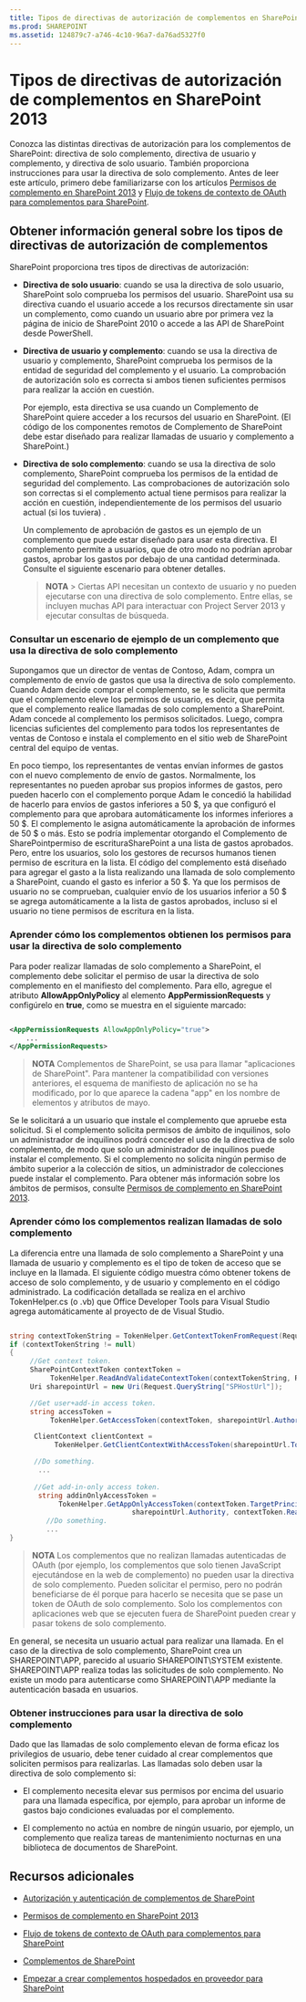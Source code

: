 ```yaml
---
title: Tipos de directivas de autorización de complementos en SharePoint 2013
ms.prod: SHAREPOINT
ms.assetid: 124879c7-a746-4c10-96a7-da76ad5327f0
---
```



# Tipos de directivas de autorización de complementos en SharePoint 2013
Conozca las distintas directivas de autorización para los complementos de SharePoint: directiva de solo complemento, directiva de usuario y complemento, y directiva de solo usuario. También proporciona instrucciones para usar la directiva de solo complemento.
Antes de leer este artículo, primero debe familiarizarse con los artículos  [Permisos de complemento en SharePoint 2013](add-in-permissions-in-sharepoint-2013.md) y [Flujo de tokens de contexto de OAuth para complementos para SharePoint](context-token-oauth-flow-for-sharepoint-add-ins.md).
  
    
    


## Obtener información general sobre los tipos de directivas de autorización de complementos
<a name="Overview"> </a>

SharePoint proporciona tres tipos de directivas de autorización:
  
    
    

- **Directiva de solo usuario**: cuando se usa la directiva de solo usuario, SharePoint solo comprueba los permisos del usuario. SharePoint usa su directiva cuando el usuario accede a los recursos directamente sin usar un complemento, como cuando un usuario abre por primera vez la página de inicio de SharePoint 2010 o accede a las API de SharePoint desde PowerShell.
    
    
    
  
- **Directiva de usuario y complemento**: cuando se usa la directiva de usuario y complemento, SharePoint comprueba los permisos de la entidad de seguridad del complemento y el usuario. La comprobación de autorización solo es correcta si ambos tienen suficientes permisos para realizar la acción en cuestión.
    
    Por ejemplo, esta directiva se usa cuando un Complemento de SharePoint quiere acceder a los recursos del usuario en SharePoint. (El código de los componentes remotos de Complemento de SharePoint debe estar diseñado para realizar llamadas de usuario y complemento a SharePoint.)
    
    
    
  
- **Directiva de solo complemento**: cuando se usa la directiva de solo complemento, SharePoint comprueba los permisos de la entidad de seguridad del complemento. Las comprobaciones de autorización solo son correctas si el complemento actual tiene permisos para realizar la acción en cuestión, independientemente de los permisos del usuario actual (si los tuviera) .
    
    Un complemento de aprobación de gastos es un ejemplo de un complemento que puede estar diseñado para usar esta directiva. El complemento permite a usuarios, que de otro modo no podrían aprobar gastos, aprobar los gastos por debajo de una cantidad determinada. Consulte el siguiente escenario para obtener detalles. 
    
    
    
    > **NOTA**
      > Ciertas API necesitan un contexto de usuario y no pueden ejecutarse con una directiva de solo complemento. Entre ellas, se incluyen muchas API para interactuar con Project Server 2013 y ejecutar consultas de búsqueda. 

### Consultar un escenario de ejemplo de un complemento que usa la directiva de solo complemento
<a name="Scenario"> </a>

Supongamos que un director de ventas de Contoso, Adam, compra un complemento de envío de gastos que usa la directiva de solo complemento. Cuando Adam decide comprar el complemento, se le solicita que permita que el complemento eleve los permisos de usuario, es decir, que permita que el complemento realice llamadas de solo complemento a SharePoint. Adam concede al complemento los permisos solicitados. Luego, compra licencias suficientes del complemento para todos los representantes de ventas de Contoso e instala el complemento en el sitio web de SharePoint central del equipo de ventas.
  
    
    
En poco tiempo, los representantes de ventas envían informes de gastos con el nuevo complemento de envío de gastos. Normalmente, los representantes no pueden aprobar sus propios informes de gastos, pero pueden hacerlo con el complemento porque Adam le concedió la habilidad de hacerlo para envíos de gastos inferiores a 50 $, ya que configuró el complemento para que aprobara automáticamente los informes inferiores a 50 $. El complemento le asigna automáticamente la aprobación de informes de 50 $ o más. Esto se podría implementar otorgando el Complemento de SharePointpermiso de escrituraSharePoint a una lista de gastos aprobados. Pero, entre los usuarios, solo los gestores de recursos humanos tienen permiso de escritura en la lista. El código del complemento está diseñado para agregar el gasto a la lista realizando una llamada de solo complemento a SharePoint, cuando el gasto es inferior a 50 $. Ya que los permisos de usuario no se comprueban, cualquier envío de los usuarios inferior a 50 $ se agrega automáticamente a la lista de gastos aprobados, incluso si el usuario no tiene permisos de escritura en la lista.
  
    
    

  
    
    

### Aprender cómo los complementos obtienen los permisos para usar la directiva de solo complemento
<a name="Approve"> </a>

Para poder realizar llamadas de solo complemento a SharePoint, el complemento debe solicitar el permiso de usar la directiva de solo complemento en el manifiesto del complemento. Para ello, agregue el atributo **AllowAppOnlyPolicy** al elemento **AppPermissionRequests** y configúrelo en **true**, como se muestra en el siguiente marcado:
  
    
    
```XML

<AppPermissionRequests AllowAppOnlyPolicy="true">
    ...
</AppPermissionRequests>```


> **NOTA**
> Complementos de SharePoint, se usa para llamar "aplicaciones de SharePoint". Para mantener la compatibilidad con versiones anteriores, el esquema de manifiesto de aplicación no se ha modificado, por lo que aparece la cadena "app" en los nombre de elementos y atributos de mayo. 
  
    
    

Se le solicitará a un usuario que instale el complemento que apruebe esta solicitud. Si el complemento solicita permisos de ámbito de inquilinos, solo un administrador de inquilinos podrá conceder el uso de la directiva de solo complemento, de modo que solo un administrador de inquilinos puede instalar el complemento. Si el complemento no solicita ningún permiso de ámbito superior a la colección de sitios, un administrador de colecciones puede instalar el complemento. Para obtener más información sobre los ámbitos de permisos, consulte  [Permisos de complemento en SharePoint 2013](add-in-permissions-in-sharepoint-2013.md).
  
    
    

### Aprender cómo los complementos realizan llamadas de solo complemento
<a name="AppOnlyCalls"> </a>

La diferencia entre una llamada de solo complemento a SharePoint y una llamada de usuario y complemento es el tipo de token de acceso que se incluye en la llamada. El siguiente código muestra cómo obtener tokens de acceso de solo complemento, y de usuario y complemento en el código administrado. La codificación detallada se realiza en el archivo TokenHelper.cs (o .vb) que Office Developer Tools para Visual Studio agrega automáticamente al proyecto de de Visual Studio.
  
    
    
```cs

string contextTokenString = TokenHelper.GetContextTokenFromRequest(Request);
if (contextTokenString != null)
{
     //Get context token.
     SharePointContextToken contextToken =
          TokenHelper.ReadAndValidateContextToken(contextTokenString, Request.Url.Authority);
     Uri sharepointUrl = new Uri(Request.QueryString["SPHostUrl"]);

     //Get user+add-in access token.
     string accessToken =
          TokenHelper.GetAccessToken(contextToken, sharepointUrl.Authority).AccessToken;

      ClientContext clientContext =
           TokenHelper.GetClientContextWithAccessToken(sharepointUrl.ToString(), accessToken);

      //Do something. 
       ...
    
      //Get add-in-only access token.
       string addinOnlyAccessToken = 
            TokenHelper.GetAppOnlyAccessToken(contextToken.TargetPrincipalName, 
                              sharepointUrl.Authority, contextToken.Realm).AccessToken;
         //Do something.
         ...
}```


> **NOTA**
> Los complementos que no realizan llamadas autenticadas de OAuth (por ejemplo, los complementos que solo tienen JavaScript ejecutándose en la web de complemento) no pueden usar la directiva de solo complemento. Pueden solicitar el permiso, pero no podrán beneficiarse de él porque para hacerlo se necesita que se pase un token de OAuth de solo complemento. Solo los complementos con aplicaciones web que se ejecuten fuera de SharePoint pueden crear y pasar tokens de solo complemento. 
  
    
    

En general, se necesita un usuario actual para realizar una llamada. En el caso de la directiva de solo complemento, SharePoint crea un SHAREPOINT\\APP, parecido al usuario SHAREPOINT\\SYSTEM existente. SHAREPOINT\\APP realiza todas las solicitudes de solo complemento. No existe un modo para autenticarse como SHAREPOINT\\APP mediante la autenticación basada en usuarios.
  
    
    

### Obtener instrucciones para usar la directiva de solo complemento
<a name="GuidelinesFor"> </a>

Dado que las llamadas de solo complemento elevan de forma eficaz los privilegios de usuario, debe tener cuidado al crear complementos que soliciten permisos para realizarlas. Las llamadas solo deben usar la directiva de solo complemento si:
  
    
    

- El complemento necesita elevar sus permisos por encima del usuario para una llamada específica, por ejemplo, para aprobar un informe de gastos bajo condiciones evaluadas por el complemento.
    
  
- El complemento no actúa en nombre de ningún usuario, por ejemplo, un complemento que realiza tareas de mantenimiento nocturnas en una biblioteca de documentos de SharePoint.
    
  

## Recursos adicionales
<a name="AR"> </a>


-  [Autorización y autenticación de complementos de SharePoint](authorization-and-authentication-of-sharepoint-add-ins.md)
    
  
-  [Permisos de complemento en SharePoint 2013](add-in-permissions-in-sharepoint-2013.md)
    
  
-  [Flujo de tokens de contexto de OAuth para complementos para SharePoint](context-token-oauth-flow-for-sharepoint-add-ins.md)
    
  
-  [Complementos de SharePoint](sharepoint-add-ins.md)
    
  
-  [Empezar a crear complementos hospedados en proveedor para SharePoint](get-started-creating-provider-hosted-sharepoint-add-ins.md)
    
  

